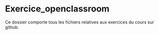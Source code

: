 # Exercice_openclassroom
Ce dossier comporte tous les fichiers relatives aux exercices du cours sur github.
